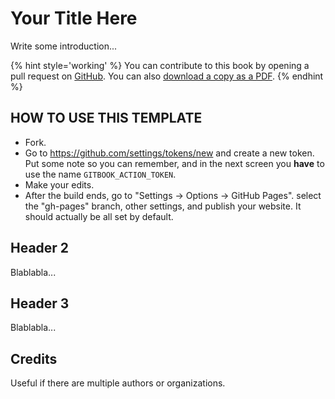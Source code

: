 # Your Title Here

Write some introduction...

{% hint style='working' %}
You can contribute to this book by opening a pull request on [GitHub](https://github.com/yourname/yourrepo).
You can also [download a copy as a PDF](https://yourdomain.com/book-name/book-name.pdf).
{% endhint %}

## HOW TO USE THIS TEMPLATE

- Fork.
- Go to https://github.com/settings/tokens/new and create a new token. Put some note so you can remember, and in the next screen you **have** to use the name `GITBOOK_ACTION_TOKEN`.
- Make your edits.
- After the build ends, go to "Settings -> Options -> GitHub Pages". select the "gh-pages" branch, other settings, and publish your website. It should actually be all set by default.

## Header 2

Blablabla...

## Header 3

Blablabla...

## Credits

Useful if there are multiple authors or organizations.

